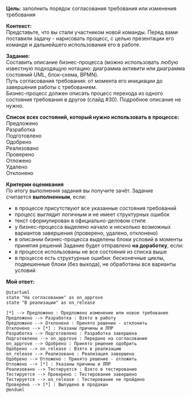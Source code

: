 **Цель:** заполнить порядок согласования требования или изменения требования

**Контекст:**  
Представьте, что вы стали участником новой команды. Перед вами поставили задачу - нарисовать процесс, с целью презентации его команде и дальнейшего использования его в работе.

**Задание:**  
Составить описание бизнес-процесса (можно использовать любую известную подходящую нотацию: диаграмма активити или диаграмма состояний UML, блок-схема, BPMN).  
Путь согласования требования: от момента его инициации до завершения работы с требованием.  
Бизнес-процесс должен описать процесс перехода из одного состояния требования в другое (слайд #30). Подробное описание не нужно.

**Список всех состояний, который нужно использовать в процессе:**  
Предложено  
Разработка  
Подготовлено  
Одобрено  
Реализовано  
Проверено  
Отложено  
Удалено  
Отклонено

**Критерии оценивания**  
По итогу выполнения задания вы получите зачёт.
Задание считается **выполненным**, если:
- в процессе присутствуют все указанные состояния требований
- процесс выглядит логичным и не имеет структурных ошибок
- текст сформулирован в официально-деловом стиле
- у бизнес-процесса выделено начало и несколько возможных вариантов завершения (проверено, удалено, отклонено)
- в описании бизнес-процесса выделены блоки условий в моменты принятия решений
Задание будет отправлено **на доработку**, если:
- в процессе использованы не все состояния из списка выше
- в процессе есть структурные ошибки: бесконечные циклы, подвешенные блоки (без выхода), не обработаны все варианты условий


**Мой ответ:**
```plantuml
@startuml
state "На согласовании" as on_approve
state "В реализации" as on_release

[*] --> Предложено : Предложено изменение или новое требование
Предложено --> Разработка : Взято в работу
Предложено --> Отклонено : Принято решение - отклонить
Отклонено --> [*] : Указаны причины и ЛПР
Разработка --> Подготовлено : Разработка завершена
Подготовлено --> on_approve : Передано на согласование
on_approve --> Одобрено : Принято решение одобрить
Одобрено --> on_release : Взято в реализацию
on_release --> Реализовано : Реализация завершена
Одобрено --> Отложено : Принято решение - отложить
Отложено --> [*] : Указаны причины и ЛПР
Реализовано --> Тестируется : Взято в тестирование
Тестируется --> Проверено : Тестирование завершено
Тестируется --> on_release : Тестирование не пройдено
Проверено --> [*] : Выпущено в продакшн
@enduml
```
